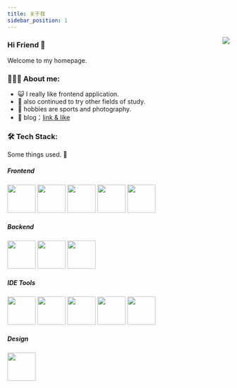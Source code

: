 ```yaml
---
title: 关于我
sidebar_position: 1
---
```


<img align="right" src="https://github-readme-stats.vercel.app/api?username=wangly19&show_icons=false&icon_color=CE1D2D&text_color=718096&bg_color=ffffff&hide_title=false" />

### Hi Friend 👋

Welcome to my homepage.

### 👨🏻‍💻 About me:

- 😺 I really like frontend application.
- 🥸 also continued to try other fields of study.
- 🤗 hobbies are sports and photography.
- 🌱 blog：<a href="https://juejin.cn/user/4248168660735310/posts">link & like </a>

### 🛠 Tech Stack:

Some things used. 🧐

##### Frontend

  <div>
    <img width="64" height="64" src="https://cdn.jsdelivr.net/gh/devicons/devicon/icons/javascript/javascript-original.svg" />
    <img width="64" height="64" src="https://cdn.jsdelivr.net/gh/devicons/devicon/icons/typescript/typescript-original.svg" />
    <img width="64" height="64" src="https://cdn.jsdelivr.net/gh/devicons/devicon/icons/react/react-original.svg" />
    <img width="64" height="64" src="https://cdn.jsdelivr.net/gh/devicons/devicon/icons/vuejs/vuejs-original.svg" />
    <img width="64" height="64" src="https://cdn.jsdelivr.net/gh/devicons/devicon/icons/nextjs/nextjs-original.svg" />
  </div>
 

 ##### Backend
  
  <div>
    <img width="64" height="64" src="https://cdn.jsdelivr.net/gh/devicons/devicon/icons/nodejs/nodejs-original.svg" />
    <img width="64" height="64" src="https://cdn.jsdelivr.net/gh/devicons/devicon/icons/mongodb/mongodb-original.svg" />
    <img width="64" height="64" src="https://cdn.worldvectorlogo.com/logos/prisma-3.svg" />
  </div>

  
##### IDE Tools

  <div >
    <img width="64" height="64" src="https://cdn.jsdelivr.net/gh/devicons/devicon/icons/vim/vim-original.svg" />
    <img width="64" height="64" src="https://cdn.jsdelivr.net/gh/devicons/devicon/icons/vscode/vscode-original.svg" />
    <img width="64" height="64" src="https://cdn.jsdelivr.net/gh/devicons/devicon/icons/jetbrains/jetbrains-original.svg" />
    <img width="64" height="64" src="https://cdn.jsdelivr.net/gh/devicons/devicon/icons/atom/atom-original.svg" />
    <img width="64" height="64" src="https://cdn.jsdelivr.net/gh/devicons/devicon/icons/docker/docker-original.svg" />
  </div>

  
##### Design
  
  
  <div>
    <img width="64" height="64" src="https://cdn.jsdelivr.net/gh/devicons/devicon/icons/figma/figma-original.svg" />
  </div>
